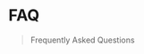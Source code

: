 [//]: <> (Author: Michael Smith)
[//]: <> (Date: May 22, 2020)

# FAQ
> Frequently Asked Questions

